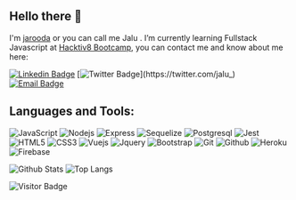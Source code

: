 ## Hello there 👋 

I'm [jarooda](https://www.jarooda.github.io/) or you can call me Jalu . I’m currently learning Fullstack Javascript at [Hacktiv8 Bootcamp](https://www.hacktiv8.com/), you can contact me and know about me here:

[![Linkedin Badge](https://img.shields.io/badge/-jaluwibowoaji-blue?style=flat-square&logo=Linkedin&logoColor=white&link=https://www.linkedin.com/in/jalu-wibowo-aji-25a09b180/)](https://www.linkedin.com/in/jalu-wibowo-aji-25a09b180/)
[![Twitter Badge](https://img.shields.io/badge/-jaIu-blue?style=flat-square&logo=Twitter&logoColor=white&link=https://twitter.com/jaIu_)](https://twitter.com/jaIu_)
[![Email Badge](https://img.shields.io/badge/-jaluwibowoaji@gmail.com-red?style=flat-square&logo=Gmail&logoColor=white&link=mailto:jaluwibowoaji@gmail.com)](mailto:jaluwibowoaji@gmail.com)


## Languages and Tools:
![JavaScript](https://img.shields.io/badge/-JavaScript-black?style=flat-square&logo=javascript)
![Nodejs](https://img.shields.io/badge/-Nodejs-black?style=flat-square&logo=Node.js)
![Express](https://img.shields.io/badge/-Express-black?style=flat-square&logo=Express)
![Sequelize](https://img.shields.io/badge/-Sequelize-black?style=flat-square&logo=Sequelize)
![Postgresql](https://img.shields.io/badge/-Postgresql-black?style=flat-square&logo=Postgresql)
![Jest](https://img.shields.io/badge/-Jest-black?style=flat-square&logo=Jest)
![HTML5](https://img.shields.io/badge/-HTML5-black?style=flat-square&logo=HTML5)
![CSS3](https://img.shields.io/badge/-CSS3-black?style=flat-square&logo=CSS3)
![Vuejs](https://img.shields.io/badge/-Vuejs-black?style=flat-square&logo=Vue.js)
![Jquery](https://img.shields.io/badge/-Jquery-black?style=flat-square&logo=Jquery)
![Bootstrap](https://img.shields.io/badge/-Bootstrap-black?style=flat-square&logo=Bootstrap)
![Git](https://img.shields.io/badge/-Git-black?style=flat-square&logo=Git)
![Github](https://img.shields.io/badge/-Github-black?style=flat-square&logo=Github)
![Heroku](https://img.shields.io/badge/-Heroku-black?style=flat-square&logo=Heroku)
![Firebase](https://img.shields.io/badge/-Firebase-black?style=flat-square&logo=Firebase)

![Github Stats](https://github-readme-stats.vercel.app/api?username=jarooda&count_private=true&show_icons=true&include_all_commits=true)
![Top Langs](https://github-readme-stats.vercel.app/api/top-langs/?username=jarooda&hide=TeX&layout=compact)

![Visitor Badge](https://visitor-badge.laobi.icu/badge?page_id=jarooda.jarooda)